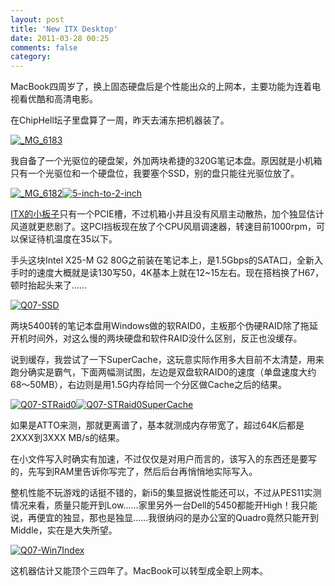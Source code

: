 ```yaml
---
layout: post
title: 'New ITX Desktop'
date: 2011-03-28 00:25
comments: false
category: 
---
```

    

MacBook四周岁了，换上固态硬盘后是个性能出众的上网本，主要功能为连着电视看优酷和高清电影。

在ChipHell坛子里盘算了一周，昨天去浦东把机器装了。

[![_MG_6183](http://qingpei.me/images/in_post/MG_6183_thumb.jpg)](http://qingpei.me/images/in_post/MG_6183.jpg)

我自备了一个光驱位的硬盘架，外加两块希捷的320G笔记本盘。原因就是小机箱只有一个光驱位和一个硬盘位，我要塞个SSD，别的盘只能往光驱位放了。

[![_MG_6182](http://qingpei.me/images/in_post/MG_6182_thumb.jpg)](http://qingpei.me/images/in_post/MG_6182.jpg)[![5-inch-to-2-inch](http://qingpei.me/images/in_post/5-inch-to-2-inch_thumb.jpg)](http://qingpei.me/images/in_post/5-inch-to-2-inch.jpg)

[ITX的小板子](http://www.chiphell.com/portal-view-aid-1188.html)只有一个PCIE槽，不过机箱小并且没有风扇主动散热，加个独显估计风道就更悲剧了。这PCI挡板现在放了个CPU风扇调速器，转速目前1000rpm，可以保证待机温度在35以下。

手头这块Intel X25-M G2 80G之前装在笔记本上，是1.5Gbps的SATA口，全新入手时的速度大概就是读130写50，4K基本上就在12~15左右。现在搭档换了H67，顿时抬起头来了……

[![Q07-SSD](http://qingpei.me/images/in_post/Q07-SSD_thumb.png)](http://qingpei.me/images/in_post/Q07-SSD.png)

两块5400转的笔记本盘用Windows做的软RAID0，主板那个伪硬RAID除了拖延开机时间外，对这么慢的两块硬盘和软件RAID没什么区别，反正也没缓存。

说到缓存，我尝试了一下SuperCache，这玩意实际作用多大目前不太清楚，用来跑分确实是霸气，下面两幅测试图，左边是双盘软RAID0的速度（单盘速度大约68～50MB），右边则是用1.5G内存给同一个分区做Cache之后的结果。

[![Q07-STRaid0](http://qingpei.me/images/in_post/Q07-STRaid0_thumb.png)](http://qingpei.me/images/in_post/Q07-STRaid0.png)[![Q07-STRaid0SuperCache](http://qingpei.me/images/in_post/Q07-STRaid0SuperCache_thumb.png)](http://qingpei.me/images/in_post/Q07-STRaid0SuperCache.png)

如果是ATTO来测，那就更离谱了，基本就测成内存带宽了，超过64K后都是2XXX到3XXX MB/s的结果。

在小文件写入时确实有加速，不过仅仅是对用户而言的，该写入的东西还是要写的，先写到RAM里告诉你写完了，然后后台再悄悄地实际写入。

整机性能不玩游戏的话挺不错的，新i5的集显据说性能还可以，不过从PES11实测情况来看，质量只能开到Low……家里另外一台Dell的5450都能开High！我只能说，再便宜的独显，那也是独显……我很纳闷的是办公室的Quadro竟然只能开到Middle，实在是大失所望。

[![Q07-Win7Index](http://qingpei.me/images/in_post/Q07-Win7Index_thumb.png)](http://qingpei.me/images/in_post/Q07-Win7Index.png)

这机器估计又能顶个三四年了。MacBook可以转型成全职上网本。
